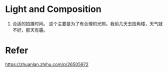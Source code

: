 # Light and Composition
1. 合适的拍摄时间。
这个主要是为了有合理的光照。我前几天去拍角楼，天气就不好，那天有霾。


# Refer
https://zhuanlan.zhihu.com/p/26505972
